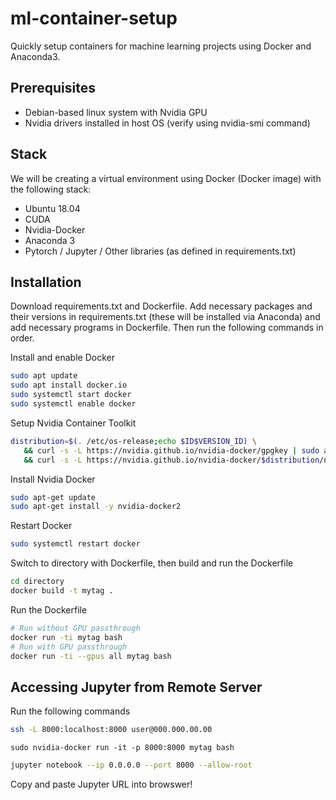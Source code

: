 # ml-container-setup

Quickly setup containers for machine learning projects using Docker and Anaconda3.  

## Prerequisites

- Debian-based linux system with Nvidia GPU
- Nvidia drivers installed in host OS (verify using nvidia-smi command)



## Stack

We will be creating a virtual environment using Docker (Docker image) with the following stack:
- Ubuntu 18.04
- CUDA
- Nvidia-Docker
- Anaconda 3
- Pytorch / Jupyter / Other libraries (as defined in requirements.txt)

## Installation

Download requirements.txt and Dockerfile. Add necessary packages and their versions in requirements.txt (these will be installed via Anaconda) and add necessary programs in Dockerfile. Then run the following commands in order. 

Install and enable Docker

```sh
sudo apt update
sudo apt install docker.io
sudo systemctl start docker
sudo systemctl enable docker
```

Setup Nvidia Container Toolkit
```sh
distribution=$(. /etc/os-release;echo $ID$VERSION_ID) \
   && curl -s -L https://nvidia.github.io/nvidia-docker/gpgkey | sudo apt-key add - \
   && curl -s -L https://nvidia.github.io/nvidia-docker/$distribution/nvidia-docker.list | sudo tee /etc/apt/sources.list.d/nvidia-docker.list
```

Install Nvidia Docker
```sh
sudo apt-get update
sudo apt-get install -y nvidia-docker2
```

Restart Docker
```sh
sudo systemctl restart docker
```

Switch to directory with Dockerfile, then build and run the Dockerfile

```sh
cd directory
docker build -t mytag .
```

Run the Dockerfile 
```sh
# Run without GPU passthrough
docker run -ti mytag bash 
# Run with GPU passthrough 
docker run -ti --gpus all mytag bash 
```

## Accessing Jupyter from Remote Server
Run the following commands
```sh
ssh -L 8000:localhost:8000 user@000.000.00.00
```
```shf
sudo nvidia-docker run -it -p 8000:8000 mytag bash
```
```sh
jupyter notebook --ip 0.0.0.0 --port 8000 --allow-root
```
Copy and paste Jupyter URL into browswer!

